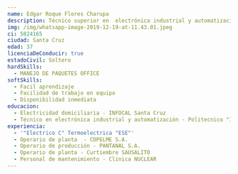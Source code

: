 ```yaml
---
name: Edgar Roque Flores Charupa
description: Técnico superior en  electrónica industrial y automatización
img: /img/whatsapp-image-2019-12-19-at-11.43.01.jpeg
ci: 5824165
ciudad: Santa Cruz
edad: 37
licenciaDeConducir: true
estadoCivil: Soltero
hardSkills:
  - MANEJO DE PAQUETES OFFICE
softSkills:
  - Facil aprendizaje
  - Facilidad de trabajo en equipo
  - Disponibilidad inmediata
educacion:
  - Electricidad domiciliaria - INFOCAL Santa Cruz
  - Técnico en electrónica industrial y automatización - Politecnico "IPRATE"
experiencia:
  - '"Electrico C" Termoelectrica "ESE"'
  - Operario de planta  - COPELME S.A.
  - Operario de producción - PANTANAL S.A.
  - Operario de planta - Curtiembre SAUSALITO
  - Personal de mantenimiento - Clinica NUCLEAR
---
```


